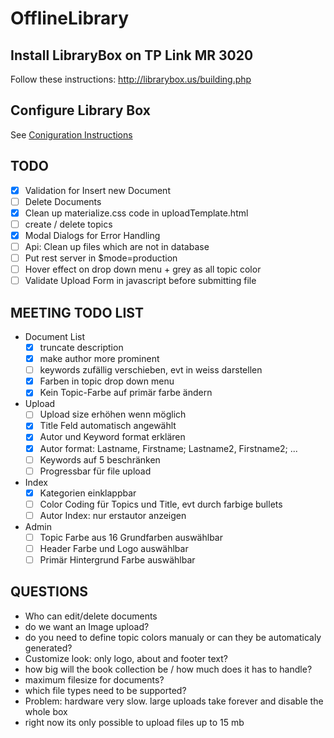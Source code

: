 # OfflineLibrary

## Install LibraryBox on TP Link MR 3020

Follow these instructions: <http://librarybox.us/building.php>

## Configure Library Box

See [Coniguration Instructions](docs/configure.md)

## TODO

* [x] Validation for Insert new Document
* [ ] Delete Documents 
* [x] Clean up materialize.css code in uploadTemplate.html
* [ ] create / delete topics
* [x] Modal Dialogs for Error Handling
* [ ] Api: Clean up files which are not in database
* [ ] Put rest server in $mode=production
* [ ] Hover effect on drop down menu + grey as all topic color
* [ ] Validate Upload Form in javascript before submitting file

## MEETING TODO LIST

* Document List
    * [x] truncate description
    * [x] make author more prominent
    * [ ] keywords zufällig verschieben, evt in weiss darstellen
    * [x] Farben in topic drop down menu
    * [x] Kein Topic-Farbe auf primär farbe ändern
* Upload
    * [ ] Upload size erhöhen wenn möglich 
    * [x] Title Feld automatisch angewählt
    * [x] Autor und Keyword format erklären
    * [x] Autor format: Lastname, Firstname; Lastname2, Firstname2; ...
    * [ ] Keywords auf 5 beschränken
    * [ ] Progressbar für file upload
* Index
    * [x] Kategorien einklappbar
    * [ ] Color Coding für Topics und Title, evt durch farbige bullets
    * [ ] Autor Index: nur erstautor anzeigen
* Admin
    * [ ] Topic Farbe aus 16 Grundfarben auswählbar
    * [ ] Header Farbe und Logo auswählbar
    * [ ] Primär Hintergrund Farbe auswählbar 

## QUESTIONS

* Who can edit/delete documents
* do we want an Image upload?
* do you need to define topic colors manualy or can they be automaticaly generated?
* Customize look: only logo, about and footer text?
* how big will the book collection be / how much does it has to handle?
* maximum filesize for documents?
* which file types need to be supported?
* Problem: hardware very slow. large uploads take forever and disable the whole box
* right now its only possible to upload files up to 15 mb